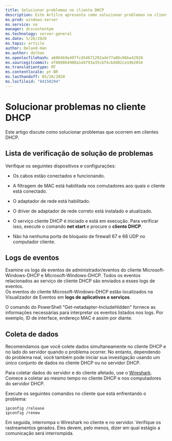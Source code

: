 ```yaml
---
title: Solucionar problemas no cliente DHCP
description: Este Artilce apresenta como solucionar problemas no cliente DHCP e coletar dados.
ms.prod: windows-server
ms.service: na
manager: dcscontentpm
ms.technology: server-general
ms.date: 5/26/2020
ms.topic: article
author: Deland-Han
ms.author: delhan
ms.openlocfilehash: a6064b9e497fcd54671292ade77a08c06ba42920
ms.sourcegitcommit: ef089864980a1d4793a35cbf4cbdd02ce1962054
ms.translationtype: MT
ms.contentlocale: pt-BR
ms.lasthandoff: 05/28/2020
ms.locfileid: "84150294"
---
```

# <a name="troubleshoot-problems-on-the-dhcp-client"></a>Solucionar problemas no cliente DHCP

Este artigo discute como solucionar problemas que ocorrem em clientes DHCP.

## <a name="troubleshooting-checklist"></a>Lista de verificação de solução de problemas

Verifique os seguintes dispositivos e configurações:

  - Os cabos estão conectados e funcionando.

  - A filtragem de MAC está habilitada nos comutadores aos quais o cliente está conectado.

  - O adaptador de rede está habilitado.

  - O driver de adaptador de rede correto está instalado e atualizado.

  - O serviço cliente DHCP é iniciado e está em execução. Para verificar isso, execute o comando **net start** e procure o **cliente DHCP**.

  - Não há nenhuma porta de bloqueio de firewall 67 e 68 UDP no computador cliente.

## <a name="event-logs"></a>Logs de eventos

Examine os logs de eventos de administrador/eventos do cliente Microsoft-Windows-DHCP e Microsoft-Windows-DHCP. Todos os eventos relacionados ao serviço de cliente DHCP são enviados a esses logs de eventos.  
Os eventos do cliente Microsoft-Windows-DHCP estão localizados na Visualizador de Eventos em **logs de aplicativos e serviços**.

O comando do PowerShell "Get-netadapter-IncludeHidden" fornece as informações necessárias para interpretar os eventos listados nos logs. Por exemplo, ID de interface, endereço MAC e assim por diante.

## <a name="data-collection"></a>Coleta de dados

Recomendamos que você colete dados simultaneamente no cliente DHCP e no lado do servidor quando o problema ocorrer. No entanto, dependendo do problema real, você também pode iniciar sua investigação usando um único conjunto de dados no cliente DHCP ou no servidor DHCP.

Para coletar dados do servidor e do cliente afetado, use o [Wireshark](https://www.wireshark.org/download.html). Comece a coletar ao mesmo tempo no cliente DHCP e nos computadores do servidor DHCP.

Execute os seguintes comandos no cliente que está enfrentando o problema:

```console
ipconfig /release  
ipconfig /renew
```

Em seguida, interrompa o Wireshark no cliente e no servidor. Verifique os rastreamentos gerados. Eles devem, pelo menos, dizer em qual estágio a comunicação será interrompida.